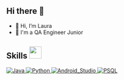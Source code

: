 ## Hi there 👋


- 👋 Hi, I’m Laura
- 💼 I'm a QA Engineer Junior

  
<h2> Skills <img src = "https://media2.giphy.com/media/QssGEmpkyEOhBCb7e1/giphy.gif?cid=ecf05e47a0n3gi1bfqntqmob8g9aid1oyj2wr3ds3mg700bl&rid=giphy.gif" width = 32px> </h2>
<a href="https://www.java.com" target="_blank"> 
    <img alt="Java" src="https://img.shields.io/badge/JavaScript-323330?style=for-the-badge&logo=javascript&logoColor=F7DF1E">
  </a>
   <a href="https://www.python.org" target="_blank">
    <img alt="Python" src="https://img.shields.io/badge/Python-FFD43B?style=for-the-badge&logo=python&logoColor=blue">
  </a>
   <a href="https://www.python.org" target="_blank">
    <img alt="Android_Studio" src="https://img.shields.io/badge/Android_Studio-3DDC84?style=for-the-badge&logo=android-studio&logoColor=white">
  </a>
     <a href="https://www.python.org" target="_blank">
    <img alt="PSQL" src="https://img.shields.io/badge/PLSQL-F80000?style=for-the-badge&logo=oracle&logoColor=black">
  </a>
